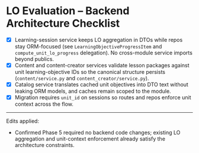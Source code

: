 # LO Evaluation – Backend Architecture Checklist

- [x] Learning-session service keeps LO aggregation in DTOs while repos stay ORM-focused (see `LearningObjectiveProgressItem` and `compute_unit_lo_progress` delegation). No cross-module service imports beyond publics.
- [x] Content and content-creator services validate lesson packages against unit learning-objective IDs so the canonical structure persists (`content/service.py` and `content_creator/service.py`).
- [x] Catalog service translates cached unit objectives into DTO text without leaking ORM models, and caches remain scoped to the module.
- [x] Migration requires `unit_id` on sessions so routes and repos enforce unit context across the flow.

---
Edits applied:
- Confirmed Phase 5 required no backend code changes; existing LO aggregation and unit-context enforcement already satisfy the architecture constraints.
